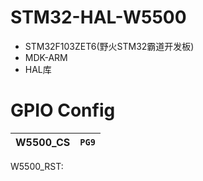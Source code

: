 # STM32-HAL-W5500
- STM32F103ZET6(野火STM32霸道开发板)
- MDK-ARM
- HAL库
# GPIO Config
|W5500_CS | `PG9` |
|:---:|:----:|
W5500_RST:

